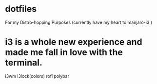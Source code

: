 # dotfiles
For my Distro-hopping  Purposes (currently have my heart to manjaro-i3 )

# i3 is a whole new experience and made me fall in love with the terminal.
i3wm
i3lock(colors)
rofi
polybar
